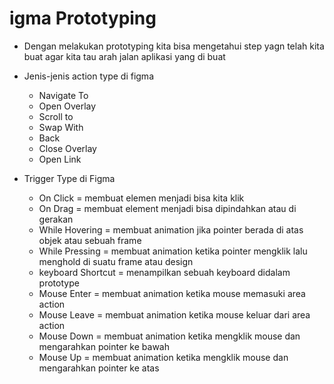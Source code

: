 # igma Prototyping

- Dengan melakukan prototyping kita bisa mengetahui step yagn telah kita buat agar kita tau arah jalan aplikasi yang di buat

- Jenis-jenis action type di figma

  - Navigate To
  - Open Overlay
  - Scroll to
  - Swap With
  - Back
  - Close Overlay
  - Open Link

- Trigger Type di Figma
  - On Click = membuat elemen menjadi bisa kita klik
  - On Drag = membuat element menjadi bisa dipindahkan atau di gerakan
  - While Hovering = membuat animation jika pointer berada di atas objek atau sebuah frame
  - While Pressing = membuat animation ketika pointer mengklik lalu menghold di suatu frame atau design
  - keyboard Shortcut = menampilkan sebuah keyboard didalam prototype
  - Mouse Enter = membuat animation ketika mouse memasuki area action
  - Mouse Leave = membuat animation ketika mouse keluar dari area action
  - Mouse Down = membuat animation ketika mengklik mouse dan mengarahkan pointer ke bawah
  - Mouse Up = membuat animation ketika mengklik mouse dan mengarahkan pointer ke atas
